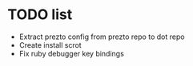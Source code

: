 # TODO list
* Extract prezto config from prezto repo to dot repo
* Create install scrot
* Fix ruby debugger key bindings 
